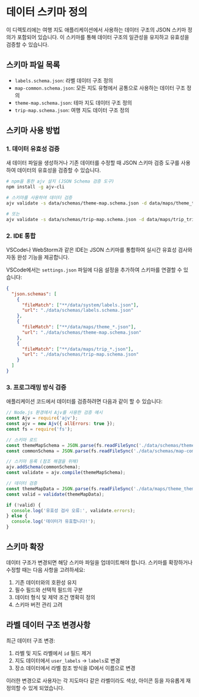 # 데이터 스키마 정의

이 디렉토리에는 여행 지도 애플리케이션에서 사용하는 데이터 구조의 JSON 스키마 정의가 포함되어 있습니다. 이 스키마를 통해 데이터 구조의 일관성을 유지하고 유효성을 검증할 수 있습니다.

## 스키마 파일 목록

- `labels.schema.json`: 라벨 데이터 구조 정의
- `map-common.schema.json`: 모든 지도 유형에서 공통으로 사용하는 데이터 구조 정의
- `theme-map.schema.json`: 테마 지도 데이터 구조 정의
- `trip-map.schema.json`: 여행 지도 데이터 구조 정의

## 스키마 사용 방법

### 1. 데이터 유효성 검증

새 데이터 파일을 생성하거나 기존 데이터를 수정할 때 JSON 스키마 검증 도구를 사용하여 데이터의 유효성을 검증할 수 있습니다.

```bash
# npm을 통한 ajv 설치 (JSON Schema 검증 도구)
npm install -g ajv-cli

# 스키마를 사용하여 데이터 검증
ajv validate -s data/schemas/theme-map.schema.json -d data/maps/theme_theme1.json

# 또는
ajv validate -s data/schemas/trip-map.schema.json -d data/maps/trip_trip1.json
```

### 2. IDE 통합

VSCode나 WebStorm과 같은 IDE는 JSON 스키마를 통합하여 실시간 유효성 검사와 자동 완성 기능을 제공합니다.

VSCode에서는 `settings.json` 파일에 다음 설정을 추가하여 스키마를 연결할 수 있습니다:

```json
{
  "json.schemas": [
    {
      "fileMatch": ["**/data/system/labels.json"],
      "url": "./data/schemas/labels.schema.json"
    },
    {
      "fileMatch": ["**/data/maps/theme_*.json"],
      "url": "./data/schemas/theme-map.schema.json"
    },
    {
      "fileMatch": ["**/data/maps/trip_*.json"],
      "url": "./data/schemas/trip-map.schema.json"
    }
  ]
}
```

### 3. 프로그래밍 방식 검증

애플리케이션 코드에서 데이터를 검증하려면 다음과 같이 할 수 있습니다:

```javascript
// Node.js 환경에서 Ajv를 사용한 검증 예시
const Ajv = require('ajv');
const ajv = new Ajv({ allErrors: true });
const fs = require('fs');

// 스키마 로드
const themeMapSchema = JSON.parse(fs.readFileSync('./data/schemas/theme-map.schema.json'));
const commonSchema = JSON.parse(fs.readFileSync('./data/schemas/map-common.schema.json'));

// 스키마 등록 (참조 해결을 위해)
ajv.addSchema(commonSchema);
const validate = ajv.compile(themeMapSchema);

// 데이터 검증
const themeMapData = JSON.parse(fs.readFileSync('./data/maps/theme_theme1.json'));
const valid = validate(themeMapData);

if (!valid) {
  console.log('유효성 검사 오류:', validate.errors);
} else {
  console.log('데이터가 유효합니다!');
}
```

## 스키마 확장

데이터 구조가 변경되면 해당 스키마 파일을 업데이트해야 합니다. 스키마를 확장하거나 수정할 때는 다음 사항을 고려하세요:

1. 기존 데이터와의 호환성 유지
2. 필수 필드와 선택적 필드의 구분
3. 데이터 형식 및 제약 조건 명확히 정의
4. 스키마 버전 관리 고려

## 라벨 데이터 구조 변경사항

최근 데이터 구조 변경:

1. 라벨 및 지도 라벨에서 `id` 필드 제거
2. 지도 데이터에서 `user_labels` → `labels`로 변경
3. 장소 데이터에서 라벨 참조 방식을 ID에서 이름으로 변경

이러한 변경으로 사용자는 각 지도마다 같은 라벨이라도 색상, 아이콘 등을 자유롭게 재정의할 수 있게 되었습니다. 